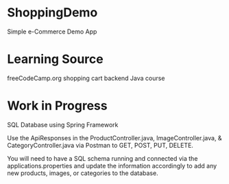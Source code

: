 # ShoppingDemo
 Simple e-Commerce Demo App 
# Learning Source
 freeCodeCamp.org shopping cart backend Java course
# Work in Progress
SQL Database using Spring Framework

Use the ApiResponses in the ProductController.java, ImageController.java, & CategoryController.java via Postman to GET, POST, PUT, DELETE. 

You will need to have a SQL schema running and connected via the applications.properties and update the information accordingly to add any new products, images, or categories to the database. 
